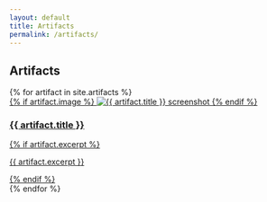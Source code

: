 ```yaml
---
layout: default
title: Artifacts
permalink: /artifacts/
---
```


<div class="container">
  <h2>Artifacts</h2>
  <div class="cards">
    {% for artifact in site.artifacts %}
      <div class="card">
        <a href="{{ artifact.url | relative_url }}">
          {% if artifact.image %}
          <img src="{{ artifact.image | relative_url }}" alt="{{ artifact.title }} screenshot">
          {% endif %}
          <h3>{{ artifact.title }}</h3>
          {% if artifact.excerpt %}
          <p>{{ artifact.excerpt }}</p>
          {% endif %}
        </a>
      </div>
    {% endfor %}
  </div>
</div>

